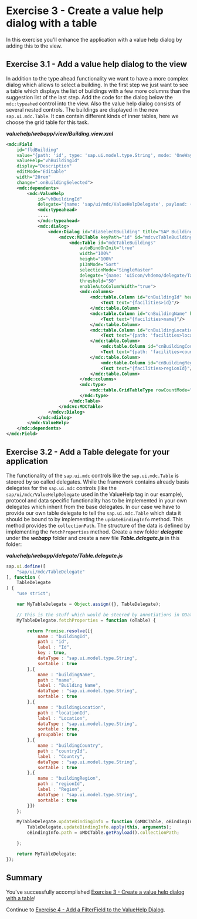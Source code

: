 # Exercise 3 - Create a value help dialog with a table

In this exercise you'll enhance the application with a value help dialog by adding this to the view. 

## Exercise 3.1 - Add a value help dialog to the view
In addition to the type ahead functionality we want to have a more complex dialog which allows to select a building. In the first step we just want to see a table which displays the list of buildings with a few more columns than the suggestion list of the last step. Add the code for the dialog below the `mdc:typeahed` control into the view. Also the value help dialog consists of several nested controls. The buildings are displayed in the new `sap.ui.mdc.Table`. It can contain different kinds of inner tables, here we choose the grid table for this task.

***valuehelp/webapp/view/Building.view.xml***

```xml
<mdc:Field 
    id="fldBuilding" 
    value="{path: 'id', type: 'sap.ui.model.type.String', mode: 'OneWay'}"
    valueHelp="vhBuildingId" 
    display="Description" 
    editMode="Editable" 
    width="20rem"
    change=".onBuildingSelected">
    <mdc:dependents>
        <mdc:ValueHelp 
            id="vhBuildingId"
            delegate="{name: 'sap/ui/mdc/ValueHelpDelegate', payload: {}}"> 
            <mdc:typeahead>
            ....
            </mdc:typeahead>
            <mdc:dialog>
                <mdcv:Dialog id="diaSelectBuilding" title="SAP Buildings">
                    <mdcvc:MDCTable keyPath="id" id="mdcvcTableBuildings" descriptionPath="name" >
                        <mdc:Table id="mdcTableBuildings"
                            autoBindOnInit="true"
                            width="100%"
                            height="100%"
                            p13nMode="Sort"
                            selectionMode="SingleMaster"
                            delegate="{name: 'ui5con/vhdemo/delegate/Table.delegate', payload: {collectionPath: 'facilities>/buildings'}}"
                            threshold="50"
                            enableAutoColumnWidth="true">
                            <mdc:columns>
                                <mdc:table.Column id="cnBuildingId" header="ID" propertyKey="buildingId" width="10%">
                                    <Text text="{facilities>id}"/>
                                </mdc:table.Column> 
                                <mdc:table.Column id="cnBuildingName" header="Building Name" propertyKey="buildingName" width="40%">
                                    <Text text="{facilities>name}"/>
                                </mdc:table.Column>
                                <mdc:table.Column id="cnBuildingLocation" header="Location" propertyKey="buildingLocation" width="10%">
                                    <Text text="{path: 'facilities>locationId', formatter: '.onGetLocationName'}"/>
                                </mdc:table.Column>
                                    <mdc:table.Column id="cnBuildingCountry" header="Country" propertyKey="buildingCountry" width="25%">
                                    <Text text="{path: 'facilities>countryId', formatter: '.onGetCountryName'}"/>
                                </mdc:table.Column>
                                    <mdc:table.Column id="cnBuildingRegion" header="Region" propertyKey="buildingRegion" width="15%">
                                    <Text text="{facilities>regionId}"/>
                                </mdc:table.Column>
                            </mdc:columns>
                            <mdc:type>
                                <mdc:table.GridTableType rowCountMode="Auto"/>
                            </mdc:type>
                        </mdc:Table>
                    </mdcvc:MDCTable>
                </mdcv:Dialog>
            </mdc:dialog>
        </mdc:ValueHelp>
    </mdc:dependents>
</mdc:Field>        

```

## Exercise 3.2 - Add a Table delegate for your application

The functionality of the `sap.ui.mdc` controls like the `sap.ui.mdc.Table` is steered by so called delegates. While the framework contains already basis delegates for the `sap.ui.mdc` controls (like the `sap/ui/mdc/ValueHelpDelegate` used in the ValueHelp tag in our example), protocol and data specific functionality has to be implemented in your own delegates which inherit from the base delegates. In our case we have to provide our own table delegate to tell the `sap.ui.mdc.Table` which data it should be bound to by implementing the `updateBindingInfo` method. This method provides the `collectionPath`. The structure of the data is defined by implementing the `fetchProperties` method. 
Create a new folder ***delegate*** under the ***webapp*** folder and create a new file ***Table.delegate.js*** in this folder:

***valuehelp/webapp/delegate/Table.delegate.js***

```js
sap.ui.define([
	"sap/ui/mdc/TableDelegate"
], function (
	TableDelegate
) {
	"use strict";

	var MyTableDelegate = Object.assign({}, TableDelegate);

	// this is the stuff which would be steered by annotiations in OData scenarios
	MyTableDelegate.fetchProperties = function (oTable) {

		return Promise.resolve([{
			name : "buildingId",
			path : "id",
			label : "Id",
			key : true,
			dataType : "sap.ui.model.type.String",
			sortable : true
		},{
			name : "buildingName",
			path : "name",
			label : "Building Name",
			dataType : "sap.ui.model.type.String",
			sortable : true
		},{
			name : "buildingLocation",
			path : "locationId",
			label : "Location",
			dataType : "sap.ui.model.type.String",
			sortable : true,
			groupable: true
		},{
			name : "buildingCountry",
			path : "countryId",
			label : "Country",
			dataType : "sap.ui.model.type.String",
			sortable : true
		},{
			name : "buildingRegion",
			path : "regionId",
			label : "Region",
			dataType : "sap.ui.model.type.String",
			sortable : true
		}])
	};

	MyTableDelegate.updateBindingInfo = function (oMDCTable, oBindingInfo) {
		TableDelegate.updateBindingInfo.apply(this, arguments);
		oBindingInfo.path = oMDCTable.getPayload().collectionPath;

	};

	return MyTableDelegate;
});
```
## Summary

You've successfully accomplished [Exercise 3 - Create a value help dialog with a table](#exercise-3---create-a-value-help-dialog-with-a-table)!

Continue to [Exercise 4 - Add a FilterField to the ValueHelp Dialog](../ex4/README.md).